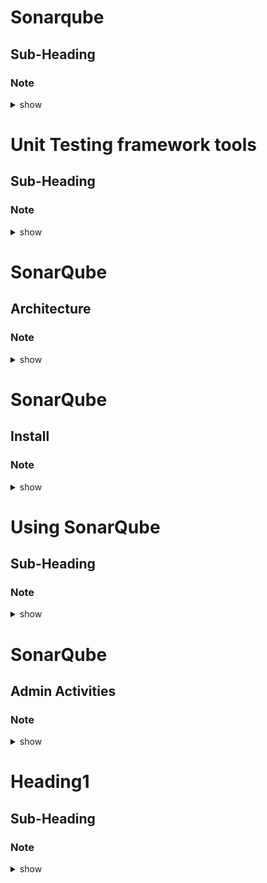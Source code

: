 
# Sonarqube
## Sub-Heading
### Note 

<details><summary>show</summary>
<p>

```bash

Code Coverage: what % of code is covered by test cases - industry standard - 80%

Code Review: code developed as per standards, will use SonarQube

SQ is Free for some languages, developed using Java
Continuous Code Quality tool

SQ was prev called Sonar.
- duplicate code
- coding standards
- unit tests
- complex code
- commments
- potential bugs
- arch & design

Initially, developed for Java, but now supports 20+ languages
Support on windows, mac, linux



```
</p>
</details>




# Unit Testing framework tools
## Sub-Heading
### Note 

<details><summary>show</summary>
<p>

```bash
java  jUnit
c     cUnit
C++   CPPUnit
JS    Jasmine

```
</p>
</details>


# SonarQube
## Architecture
### Note 

<details><summary>show</summary>
<p>

```bash

SonarQube Scanner - scans the code, and generates the report
SonarQube Server - has a compute engine, that provides report as 3 categories
1. Vulnerabilities
2. Bugs
3. Code Smells

Scanner creates the report, but Server provides the categories, and then stores into a database that is configured.  IF no external DB is configured, then it stores in internal db called H2

To access the report, internall SQ Server uses a WebSesrver

```
</p>
</details>




# SonarQube 
## Install
### Note 

<details><summary>show</summary>
<p>

```bash
Install java
Install SQ community edition
Port number: 9000
admin/admin

To change password: to to A logo on RHS top corner, click security, change password


```
</p>
</details>


# Using SonarQube
## Sub-Heading
### Note 

<details><summary>show</summary>
<p>

```bash

Lets start with a java project, we are using Maven, so we have a pom.xml file,   Add SonarQube server details in pom.xml - URL, username and password

mvn clean sonar:sonar --is the command to issue next
--sonar - first one is the plugin name
--sonar - second, is the goal name

<properties>
  <sonar.host.url>http://sonarqube_server:9000</sonar.host.url>
  <sonar.login>admin</sonar.login>
  <sonar.password>admin</sonar.password>
  
</properties>

and then execute

mvn clean sonar:sonar

Instead of using password above, instead generate token
In SonarQube server, extreme RHS, click on A for Admin
For username admin, generate Token here...
Give a name for the token and click generate

Now comment the username and password
<!--
  <sonar.login>admin</sonar.login>
  <sonar.password>admin</sonar.password>
-->
and replace with
  <sonar.login>replace with token</sonar.login>



```
</p>
</details>




# SonarQube
## Admin Activities
### Note 

<details><summary>show</summary>
<p>

```bash

Activity1:
To change from h2 database, in the SQ server
go to SonarQube home and conf directory
$SQ_HOME/conf/sonar.properties  ($SQ_HOME is what I named)

Activity2:
Token validity is until you delete

Activity3:
Projects tab - all projects you ran sonar qube
Issues - all issues related to the projects
Rules - All languages and ruleset for the language

Quality Profiles - You need to create Quality Profile instead of default profiles, these are for custom rules and severity - critical, major, minor, etc

You can then assign the quality profile to ALL Java Projects in Quality Profile tab

To assign quality profile to specific java project, click on 
Project - select project - Administration - quality profile

Quality Gates - When a project is marked as Passed or Failed, that is derived from the quality gate
Default quality gate provided is Sonar Way (there is a default quality profile Sonar Way too)

e.g. if code coverage is < 80% you want to fail the quality
So create a Quality Gate - myQualityGate
and then add a condition - the condition will be, in this case, code coverage condition
The code coverage condition is "Coverage"

Now assign this Quality Gate to the project
Project - Admin - QG - myQualityGate

Final Tab, Administration (see this when you login as administrator)
Sub Tabs
- Configuration
- Security - Users; Groups; Permissions
  By default users are assigned to "sonar-users" group
  and not assigned to the "sonar-administrators" group
- Projects
- Systems 
  - external database info here, by default H2 db details
- Marketplace
  - To add PL/SQL or ABAP, you need Developer Edition
  - Enterprise - Apex, or Cobol, etc
  - Data Center Edition
 - In Marketplace,  you can also install and remove Plugins

SonarCloud.io is the SaaS version for SonarQube

SonarQube Scanner:
If you dont have a build tool capability like ANT, Gradle or Maven, but still want to scan, install Scanner on your desktop
$ sonar-scanner -v

sonar-project.properties

```
</p>
</details>



# Heading1
## Sub-Heading
### Note 

<details><summary>show</summary>
<p>

```bash

```
</p>
</details>


